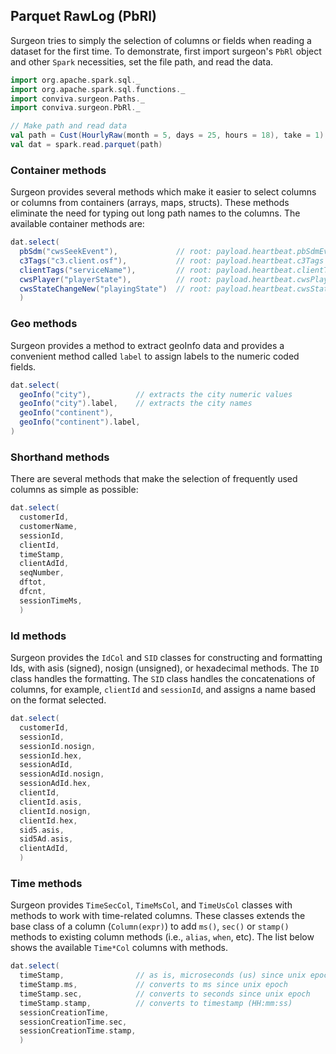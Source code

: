 ## Parquet RawLog (PbRl)

Surgeon tries to simply the selection of columns or fields when reading a dataset for the
first time. To demonstrate,  first import surgeon's `PbRl`  object and other `Spark` necessities,
set the file path, and read the data. 

```scala  
import org.apache.spark.sql._
import org.apache.spark.sql.functions._
import conviva.surgeon.Paths._
import conviva.surgeon.PbRl._

// Make path and read data
val path = Cust(HourlyRaw(month = 5, days = 25, hours = 18), take = 1)
val dat = spark.read.parquet(path)
```


### Container methods

Surgeon provides several methods which make it easier to select columns or
columns from containers (arrays, maps, structs). These methods eliminate the
need for typing out long path names to the columns. The available container
methods are: 


```scala
dat.select(
  pbSdm("cwsSeekEvent"),             // root: payload.heartbeat.pbSdmEvents
  c3Tags("c3.client.osf"),           // root: payload.heartbeat.c3Tags
  clientTags("serviceName"),         // root: payload.heartbeat.clientTag
  cwsPlayer("playerState"),          // root: payload.heartbeat.cwsPlayerMeasurementEvent
  cwsStateChangeNew("playingState")  // root: payload.heartbeat.cwsStateChangeEvent.newCwsState
  )
```


### Geo methods
Surgeon provides a method to extract geoInfo data and provides a convenient
method called `label` to assign labels to the numeric coded fields. 

```scala 
dat.select(
  geoInfo("city"),          // extracts the city numeric values
  geoInfo("city").label,    // extracts the city names
  geoInfo("continent"),
  geoInfo("continent").label,
)
```

### Shorthand methods

There are several methods that make the selection of frequently used columns as simple as
possible: 

```scala
dat.select(
  customerId,
  customerName,
  sessionId,
  clientId,
  timeStamp,
  clientAdId, 
  seqNumber,
  dftot,
  dfcnt,
  sessionTimeMs,
  )
```

### Id methods

Surgeon provides the `IdCol` and `SID` classes for constructing and formatting Ids,
with asis (signed), nosign (unsigned), or hexadecimal methods. The `ID` class
handles the formatting. The `SID` class handles the concatenations of columns, for example,
`clientId` and `sessionId`, and assigns a name based on
the format selected. 


```scala 
dat.select(
  customerId,
  sessionId,
  sessionId.nosign,
  sessionId.hex,
  sessionAdId,
  sessionAdId.nosign,
  sessionAdId.hex,
  clientId,
  clientId.asis,
  clientId.nosign,
  clientId.hex,
  sid5.asis,
  sid5Ad.asis,
  clientAdId, 
  )
```

### Time methods

Surgeon provides `TimeSecCol`, `TimeMsCol`, and `TimeUsCol` classes with methods to work with time-related columns.
These classes extends the base class of a column (`Column(expr)`) to
add `ms()`, `sec()` or `stamp()` methods to existing column methods (i.e., 
`alias`, `when`, etc). The list below shows the available `Time*Col` columns with methods.

```scala 
dat.select(
  timeStamp,                // as is, microseconds (us) since unix epoch
  timeStamp.ms,             // converts to ms since unix epoch
  timeStamp.sec,            // converts to seconds since unix epoch
  timeStamp.stamp,          // converts to timestamp (HH:mm:ss)
  sessionCreationTime,
  sessionCreationTime.sec,
  sessionCreationTime.stamp,
  )
```


